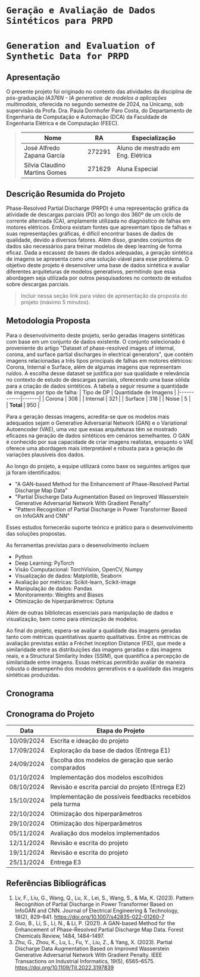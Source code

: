 # `Geração e Avaliação de Dados Sintéticos para PRPD`
# `Generation and Evaluation of Synthetic Data for PRPD`

## Apresentação

O presente projeto foi originado no contexto das atividades da disciplina de pós-graduação *IA376N - IA generativa: de modelos a aplicações multimodais*, 
oferecida no segundo semestre de 2024, na Unicamp, sob supervisão da Profa. Dra. Paula Dornhofer Paro Costa, do Departamento de Engenharia de Computação e Automação (DCA) da Faculdade de Engenharia Elétrica e de Computação (FEEC).

> |Nome  | RA | Especialização|
> |--|--|--|
> | José Alfredo Zapana García | 272291 | Aluno de mestrado em Eng. Elétrica |
> | Sílvia Claudino Martins Gomes | 271629  | Aluna Especial |

## Descrição Resumida do Projeto
Phase-Resolved Partial Discharge (PRPD) é uma representação gráfica da atividade de descargas parciais (PD) ao longo dos 360º de um ciclo de corrente alternada (CA), amplamente utilizada no diagnóstico de falhas em motores elétricos. Embora existam fontes que apresentam tipos de falhas e suas representações gráficas, é difícil encontrar bases de dados de qualidade, devido a diversos fatores. Além disso, grandes conjuntos de dados são necessários para treinar modelos de deep learning de forma eficaz. Dada a escassez de bases de dados adequadas, a geração sintética de imagens se apresenta como uma solução viável para esse problema. O objetivo deste projeto é desenvolver uma base de dados sintética e avaliar diferentes arquiteturas de modelos generativos, permitindo que essa abordagem seja utilizada por outros pesquisadores no contexto de estudos sobre descargas parciais.
> 
> Incluir nessa seção link para vídeo de apresentação da proposta do projeto (máximo 5 minutos).

## Metodologia Proposta
Para o desenvolvimento deste projeto, serão geradas imagens sintéticas com base em um conjunto de dados existente. O conjunto selecionado é proveniente do artigo "Dataset of phase-resolved images of internal, corona, and surface partial discharges in electrical generators", que contém imagens relacionadas a três tipos principais de falhas em motores elétricos: Corona, Internal e Surface, além de algumas imagens que representam ruídos. A escolha desse dataset se justifica por sua qualidade e relevância no contexto de estudo de descargas parciais, oferecendo uma base sólida para a criação de dados sintéticos. A tabela a seguir resume a quantidade de imagens por tipo de falha:
| Tipo de DP | Quantidade de Imagens |
|------------|-------|
| Corona     | 308   |
| Internal   | 321   |
| Surface    | 316   |
| Noise      | 5     |
| **Total**  | 950   |

Para a geração dessas imagens, acredita-se que os modelos mais adequados sejam o Generative Adversarial Network (GAN) e o Variational Autoencoder (VAE), uma vez que essas arquiteturas têm se mostrado eficazes na geração de dados sintéticos em cenários semelhantes. O GAN é conhecido por sua capacidade de criar imagens realistas, enquanto o VAE oferece uma abordagem mais interpretável e robusta para a geração de variações plausíveis dos dados.

Ao longo do projeto, a equipe utilizará como base os seguintes artigos que já foram identificados: 
- "A GAN-based Method for the Enhancement of Phase-Resolved Partial Discharge Map Data"
- "Partial Discharge Data Augmentation Based on Improved Wasserstein Generative Adversarial Network With Gradient Penalty" 
- "Pattern Recognition of Partial Discharge in Power Transformer Based on InfoGAN and CNN"

Esses estudos fornecerão suporte teórico e prático para o desenvolvimento das soluções propostas.

As ferramentas previstas para o desenvolvimento incluem 
- Python
- Deep Learning: PyTorch 
- Visão Computacional: TorchVision, OpenCV, Numpy
- Visualização de dados: Matplotlib, Seaborn
- Avaliação por métricas: Scikit-learn, Scikit-image
- Manipulação de dados: Pandas
- Monitoramento: Weights and Biases
- Otimização de hiperparâmetros: Optuna

Além de outras bibliotecas essenciais para manipulação de dados e visualização, bem como para otimização de modelos.

Ao final do projeto, espera-se avaliar a qualidade das imagens geradas tanto com métricas quantitativas quanto qualitativas. Entre as métricas de avaliação previstas estão a Fréchet Inception Distance (FID), que mede a similaridade entre as distribuições das imagens geradas e das imagens reais, e a Structural Similarity Index (SSIM), que quantifica a percepção de similaridade entre imagens. Essas métricas permitirão avaliar de maneira robusta o desempenho dos modelos generativos e a qualidade das imagens sintéticas produzidas.

## Cronograma
## Cronograma do Projeto

| Data        | Etapa do Projeto                                            |
|-------------|-------------------------------------------------------------|
| 10/09/2024  | Escrita e ideação do projeto                                |
| 17/09/2024  | Exploração da base de dados (Entrega E1)                    |
| 24/09/2024  | Escolha dos modelos de geração que serão comparados         |
| 01/10/2024  | Implementação dos modelos escolhidos                        |
| 08/10/2024  | Revisão e escrita parcial do projeto (Entrega E2)           |
| 15/10/2024  | Implementação de possíveis feedbacks recebidos pela turma   |
| 22/10/2024  | Otimização dos hiperparâmetros                              |
| 29/10/2024  | Otimização dos hiperparâmetros                              |
| 05/11/2024  | Avaliação dos modelos implementados                         |
| 12/11/2024  | Revisão e escrita do projeto                                |
| 19/11/2024  | Revisão e escrita do projeto                                |
| 25/11/2024  | Entrega E3                                                  |

## Referências Bibliográficas
1. Lv, F., Liu, G., Wang, Q., Lu, X., Lei, S., Wang, S., & Ma, K. (2023). Pattern Recognition of Partial Discharge in Power Transformer Based on InfoGAN and CNN. Journal of Electrical Engineering & Technology, 18(2), 829–841. https://doi.org/10.1007/s42835-022-01260-7
2. Guo, B., Li, S., Li, N., & Li, P. (2021). A GAN-based Method for the Enhancement of Phase-Resolved Partial Discharge Map Data. Forest Chemicals Review, 1484, 1484–1497.
3. Zhu, G., Zhou, K., Lu, L., Fu, Y., Liu, Z., & Yang, X. (2023). Partial Discharge Data Augmentation Based on Improved Wasserstein Generative Adversarial Network With Gradient Penalty. IEEE Transactions on Industrial Informatics, 19(5), 6565–6575. https://doi.org/10.1109/TII.2022.3197839
